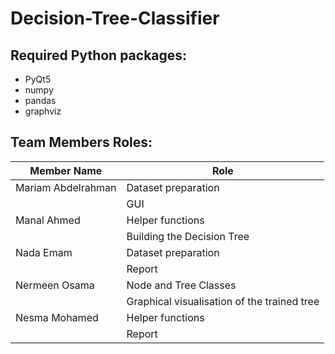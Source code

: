 # Decision-Tree-Classifier
## Required Python packages:
  * PyQt5
  * numpy
  * pandas
  * graphviz
  
## Team Members Roles:
Member Name | Role |
--- | --- | 
Mariam Abdelrahman | Dataset preparation
||GUI |
Manal Ahmed | Helper functions
|| Building the Decision Tree
Nada Emam | Dataset preparation
|| Report
Nermeen Osama | Node and Tree Classes
|| Graphical visualisation of the trained tree
Nesma Mohamed | Helper functions
||Report

